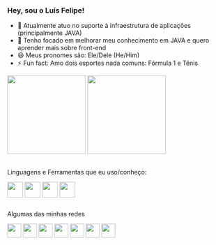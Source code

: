 ### Hey, sou o Luís Felipe! 

- 🔭 Atualmente atuo no suporte à infraestrutura de aplicações (principalmente JAVA)
- 🌱 Tenho focado em melhorar meu conhecimento em JAVA e quero aprender mais sobre front-end
- 😄 Meus pronomes são: Ele/Dele (He/Him)
- ⚡ Fun fact: Amo dois esportes nada comuns: Fórmula 1 e Tênis

<div id="stats-git">
  <img height="180cm" src="https://github-readme-stats.vercel.app/api?username=lui5felipe&show_icons=true&count_private=true&theme=dark&include_all_commits=true">
  <img height="180cm" src="https://github-readme-stats.vercel.app/api/top-langs/?username=lui5felipe&theme=dark&layout=compact&langs_count=10">
</div>

##
Linguagens e Ferramentas que eu uso/conheço:
<div style="display: inline_block" id="technologies-git">
  <img src="https://cdn.jsdelivr.net/gh/devicons/devicon/icons/c/c-original.svg" align="center" height="36" width="36"/>
  <img src="https://cdn.jsdelivr.net/gh/devicons/devicon/icons/cplusplus/cplusplus-original.svg" align="center" height="36" width="36"/>
  <img src="https://cdn.jsdelivr.net/gh/devicons/devicon/icons/html5/html5-original.svg" align="center" height="36" width="36"/>
  <img src="https://cdn.jsdelivr.net/gh/devicons/devicon/icons/java/java-plain-wordmark.svg" align="center" height="36" width="36"/>
<div>

##
Algumas das minhas redes
  <div id="social-git">
    <a href="mailto:luisfelipeofernandes@gmail.com" target="_blank"><img src="https://img.shields.io/badge/Gmail-D14836?style=for-the-badge&logo=gmail&logoColor=white"  align="center" height="32"></a>
    <a href="https://www.instagram.com/lui5felipe/"><img src="https://img.shields.io/badge/Instagram-E4405F?style=for-the-badge&logo=instagram&logoColor=white" align="center" height="32"></a>
    <a href="https://twitter.com/Lui5Felipe"><img src="https://img.shields.io/badge/Twitter-1DA1F2?style=for-the-badge&logo=twitter&logoColor=white" align="center" height="32"></a>
    <a href="https://www.linkedin.com/in/luisfelipeofernandes/"><img src="https://img.shields.io/badge/LinkedIn-0077B5?style=for-the-badge&logo=linkedin&logoColor=white" align="center" height="32"></a>
    <a href="https://www.twitch.tv/lui5felipe"><img src="https://img.shields.io/badge/Twitch-9146FF?style=for-the-badge&logo=twitch&logoColor=white" align="center" height="32"></a>
    <a href="https://steamcommunity.com/id/lui5felipe/"><img src="https://img.shields.io/badge/Steam-000000?style=for-the-badge&logo=steam&logoColor=white" align="center" height="32"></a>
    <a href="https://open.spotify.com/user/12143041092"><img src="https://img.shields.io/badge/Spotify-1ED760?&style=for-the-badge&logo=spotify&logoColor=white" align="center" height="32"></a>
  </div>

